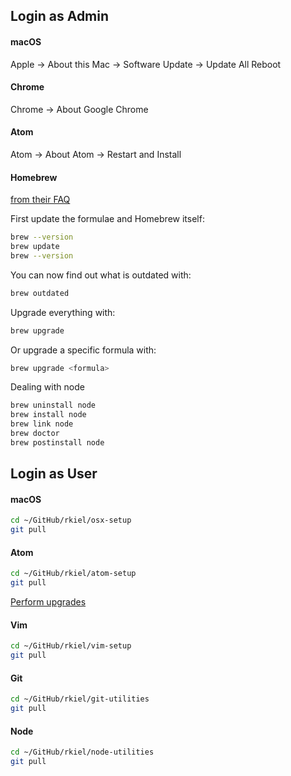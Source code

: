 ## Login as Admin

#### macOS

Apple -> About this Mac -> Software Update -> Update All
Reboot

#### Chrome

Chrome -> About Google Chrome

#### Atom

Atom -> About Atom -> Restart and Install

#### Homebrew

[from their FAQ](https://docs.brew.sh/FAQ.html)

First update the formulae and Homebrew itself:

```bash
brew --version
brew update
brew --version
```

You can now find out what is outdated with:

```bash
brew outdated
```

Upgrade everything with:

```bash
brew upgrade
```

Or upgrade a specific formula with:

```bash
brew upgrade <formula>
```

Dealing with node

```bash
brew uninstall node
brew install node
brew link node
brew doctor
brew postinstall node
```


## Login as User

#### macOS

```bash
cd ~/GitHub/rkiel/osx-setup
git pull
```

#### Atom

```bash
cd ~/GitHub/rkiel/atom-setup
git pull
```

[Perform upgrades](https://github.com/rkiel/atom-setup)

#### Vim

```bash
cd ~/GitHub/rkiel/vim-setup
git pull
```

#### Git

```bash
cd ~/GitHub/rkiel/git-utilities
git pull
```

#### Node

```bash
cd ~/GitHub/rkiel/node-utilities
git pull
```



